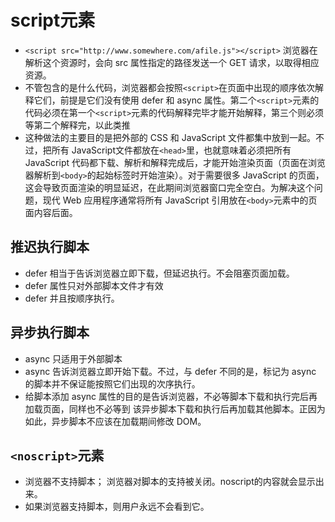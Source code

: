 # script元素

- `<script src="http://www.somewhere.com/afile.js"></script>`
浏览器在解析这个资源时，会向 src 属性指定的路径发送一个 GET 请求，以取得相应资源。
- 不管包含的是什么代码，浏览器都会按照`<script>`在页面中出现的顺序依次解释它们，前提是它们没有使用 defer 和 async 属性。第二个`<script>`元素的代码必须在第一个`<script>`元素的代码解释完毕才能开始解释，第三个则必须等第二个解释完，以此类推
- 这种做法的主要目的是把外部的 CSS 和 JavaScript 文件都集中放到一起。不过，把所有 JavaScript文件都放在`<head>`里，也就意味着必须把所有 JavaScript 代码都下载、解析和解释完成后，才能开始渲染页面（页面在浏览器解析到`<body>`的起始标签时开始渲染）。对于需要很多 JavaScript 的页面，这会导致页面渲染的明显延迟，在此期间浏览器窗口完全空白。为解决这个问题，现代 Web 应用程序通常将所有 JavaScript 引用放在`<body>`元素中的页面内容后面。

## 推迟执行脚本

- defer 相当于告诉浏览器立即下载，但延迟执行。不会阻塞页面加载。
- defer 属性只对外部脚本文件才有效
- defer 并且按顺序执行。

## 异步执行脚本

- async 只适用于外部脚本
- async 告诉浏览器立即开始下载。不过，与 defer 不同的是，标记为 async 的脚本并不保证能按照它们出现的次序执行。
- 给脚本添加 async 属性的目的是告诉浏览器，不必等脚本下载和执行完后再加载页面，同样也不必等到
该异步脚本下载和执行后再加载其他脚本。正因为如此，异步脚本不应该在加载期间修改 DOM。

## `<noscript>`元素

- 浏览器不支持脚本； 浏览器对脚本的支持被关闭。noscript的内容就会显示出来。
- 如果浏览器支持脚本，则用户永远不会看到它。
